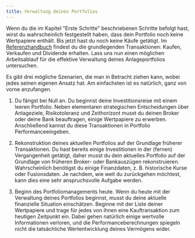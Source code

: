```yaml
---
title: Verwaltung deines Portfolios
---
```


Wenn du die im Kapitel "Erste Schritte" beschriebenen Schritte befolgt hast, wirst du wahrscheinlich festgestellt haben, dass dein Portfolio noch keine Wertpapiere enthält. Bis jetzt hast du noch keine Käufe getätigt. Im [Referenzhandbuch](../../referenzhandbuch/index.md) findest du die grundlegenden Transaktionen: Kaufen, Verkaufen und Dividende erhalten. Lass uns nun einen möglichen Arbeitsablauf für die effektive Verwaltung deines Anlageportfolios untersuchen.

Es gibt drei mögliche Szenarien, die man in Betracht ziehen kann, wobei jedes seinen eigenen Ansatz hat. Am einfachsten ist es natürlich, ganz von vorne anzufangen.

1. Du fängst bei Null an.
   Du beginnst deine Investitionsreise mit einem leeren Portfolio. Neben elementaren strategischen Entscheidungen über Anlageziele, Risikotoleranz und Zeithorizont musst du deinen Broker oder deine Bank beauftragen, einige Wertpapiere zu erwerben. Anschließend kannst du diese Transaktionen in Portfolio Performanceeingeben.

2. Rekonstruktion deines aktuellen Portfolios auf der  Grundlage früherer Transaktionen.
    Du hast bereits einige Investitionen in der (fernen) Vergangenheit getätigt, daher musst du dein aktuelles Portfolio auf der Grundlage von früheren Broker- oder Bankauszügen rekonstruieren. Wahrscheinlich benötigst du einige Finanzdaten, z. B. historische Kurse oder Fusionsdaten. Je nachdem, wie weit du zurückgehen möchtest, kann dies eine sehr anspruchsvolle Aufgabe werden.


3. Beginn des Portfoliomanagements heute. 
    Wenn du heute mit der Verwaltung deines Portfolios beginnst, musst du deine aktuelle finanzielle Situation einschätzen. Beginne mit der Liste deiner Wertpapiere und trage für jedes von ihnen eine Kauftransaktion zum heutigen Zeitpunkt ein. Dabei gehen natürlich einige wertvolle Informationen verloren, und die Performanceberechnungen spiegeln nicht die tatsächliche Wertentwicklung deines Vermögens wider.